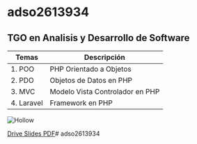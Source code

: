 # adso2613934

## TGO en Analisis y Desarrollo de Software

| Temas | Descripción | 
|---------|-------| 
|1. POO | PHP Orientado a Objetos  | 
|2. PDO | Objetos de Datos en PHP  |
|3. MVC | Modelo Vista Controlador en PHP |
|4. Laravel | Framework en PHP |

![Hollow](http://tinyurl.com/pnn2eaz8)


[Drive Slides PDF](https://drive.google.com/drive/folders/1cUEOsM44rpspMfyWvY_YlnXlIm9uffej?usp=sharing)# adso2613934
